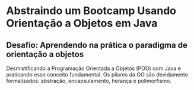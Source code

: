 # Abstraindo um Bootcamp Usando Orientação a Objetos em Java

## Desafio: Aprendendo na prática o paradigma de orientação a objetos

Desmistificando a Programação Orientada a Objetos (POO) com Java e praticando esse conceito fundamental. Os pilares da OO são devidamente formalizados: abstração, encapsulamento, herança e polimorfismo.
